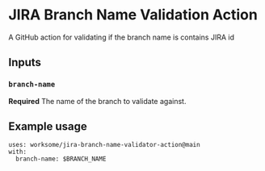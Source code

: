 # JIRA Branch Name Validation Action
A GitHub action for validating if the branch name is contains JIRA id

## Inputs

### `branch-name`

**Required** The name of the branch to validate against.

## Example usage

```
uses: worksome/jira-branch-name-validator-action@main
with:
  branch-name: $BRANCH_NAME
```